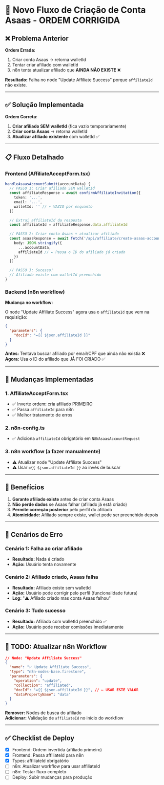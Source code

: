 # 🔄 Novo Fluxo de Criação de Conta Asaas - ORDEM CORRIGIDA

## ❌ Problema Anterior

**Ordem Errada:**
1. Criar conta Asaas → retorna walletId
2. Tentar criar afiliado com walletId
3. n8n tenta atualizar afiliado que **AINDA NÃO EXISTE** ❌

**Resultado:** Falha no node "Update Affiliate Success" porque `affiliateId` não existe.

---

## ✅ Solução Implementada

**Ordem Correta:**
1. **Criar afiliado SEM walletId** (fica vazio temporariamente)
2. **Criar conta Asaas** → retorna walletId
3. **Atualizar afiliado existente** com walletId ✅

---

## 📋 Fluxo Detalhado

### Frontend (AffiliateAcceptForm.tsx)

```typescript
handleAsaasAccountSubmit(accountData) {
  // PASSO 1: Criar afiliado SEM walletId
  const affiliateResponse = await confirmAffiliateInvitation({
    token: '...',
    email: '...',
    walletId: '' // ← VAZIO por enquanto
  })
  
  // Extrai affiliateId da resposta
  const affiliateId = affiliateResponse.data.affiliateId
  
  // PASSO 2: Criar conta Asaas + atualizar afiliado
  const asaasResponse = await fetch('/api/affiliate/create-asaas-account', {
    body: JSON.stringify({
      ...accountData,
      affiliateId // ← Passa o ID do afiliado já criado
    })
  })
  
  // PASSO 3: Sucesso!
  // Afiliado existe com walletId preenchido
}
```

### Backend (n8n workflow)

**Mudança no workflow:**

O node "Update Affiliate Success" agora usa o `affiliateId` que vem na requisição:

```json
{
  "parameters": {
    "docId": "={{ $json.affiliateId }}"
  }
}
```

**Antes:** Tentava buscar afiliado por email/CPF que ainda não existia ❌  
**Agora:** Usa o ID do afiliado que JÁ FOI CRIADO ✅

---

## 🔧 Mudanças Implementadas

### 1. AffiliateAcceptForm.tsx
- ✅ Inverte ordem: cria afiliado PRIMEIRO
- ✅ Passa `affiliateId` para n8n
- ✅ Melhor tratamento de erros

### 2. n8n-config.ts
- ✅ Adiciona `affiliateId` obrigatório em `N8NAsaasAccountRequest`

### 3. n8n workflow (a fazer manualmente)
- ⚠️ Atualizar node "Update Affiliate Success"
- ⚠️ Usar `={{ $json.affiliateId }}` ao invés de buscar

---

## 🎯 Benefícios

1. **Garante afiliado existe** antes de criar conta Asaas
2. **Não perde dados** se Asaas falhar (afiliado já está criado)
3. **Permite correção posterior** pelo perfil do afiliado
4. **Atomicidade:** Afiliado sempre existe, wallet pode ser preenchido depois

---

## 🚨 Cenários de Erro

### Cenário 1: Falha ao criar afiliado
- **Resultado:** Nada é criado
- **Ação:** Usuário tenta novamente

### Cenário 2: Afiliado criado, Asaas falha
- **Resultado:** Afiliado existe sem walletId
- **Ação:** Usuário pode corrigir pelo perfil (funcionalidade futura)
- **Log:** "⚠️ Afiliado criado mas conta Asaas falhou"

### Cenário 3: Tudo sucesso
- **Resultado:** Afiliado com walletId preenchido ✅
- **Ação:** Usuário pode receber comissões imediatamente

---

## 📝 TODO: Atualizar n8n Workflow

```json
// Node: "Update Affiliate Success"
{
  "name": "✅ Update Affiliate Success",
  "type": "n8n-nodes-base.firestore",
  "parameters": {
    "operation": "update",
    "collection": "affiliated",
    "docId": "={{ $json.affiliateId }}", // ← USAR ESTE VALOR
    "dataPropertyName": "data"
  }
}
```

**Remover:** Nodes de busca do afiliado  
**Adicionar:** Validação de `affiliateId` no início do workflow

---

## ✅ Checklist de Deploy

- [x] Frontend: Ordem invertida (afiliado primeiro)
- [x] Frontend: Passa affiliateId para n8n
- [x] Types: affiliateId obrigatório
- [ ] n8n: Atualizar workflow para usar affiliateId
- [ ] n8n: Testar fluxo completo
- [ ] Deploy: Subir mudanças para produção
